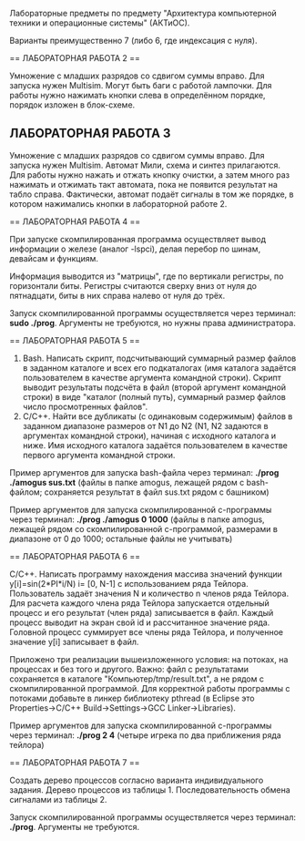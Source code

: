 Лабораторные предметы по предмету "Архитектура компьютерной техники и операционные системы" (АКТиОС).

Варианты преимущественно 7 (либо 6, где индексация с нуля).

== ЛАБОРАТОРНАЯ РАБОТА 2 ==

Умножение с младших разрядов со сдвигом суммы вправо. Для запуска нужен Multisim. Могут быть баги с работой лампочки. Для работы нужно нажимать кнопки слева в определённом порядке, порядок изложен в блок-схеме.

<h2> ЛАБОРАТОРНАЯ РАБОТА 3 </h2> 

Умножение с младших разрядов со сдвигом суммы вправо. Для запуска нужен Multisim. Автомат Мили, схема и синтез прилагаются. Для работы нужно нажать и отжать кнопку очистки, а затем много раз нажимать и отжимать такт автомата, пока не появится результат на табло справа. Фактически, автомат подаёт сигналы в том же порядке, в котором нажимались кнопки в лабораторной работе 2.

== ЛАБОРАТОРНАЯ РАБОТА 4 ==

При запуске скомпилированная программа осуществляет вывод информации о железе (аналог -lspci), делая перебор по шинам, девайсам и функциям. 

Информация выводится из "матрицы", где по вертикали регистры, по горизонтали биты. Регистры считаются сверху вниз от нуля до пятнадцати, биты в них справа налево от нуля до трёх.

Запуск скомпилированной программы осуществляется через терминал: **sudo ./prog**. Аргументы не требуются, но нужны права администратора.

== ЛАБОРАТОРНАЯ РАБОТА 5 ==

1. Bash. Написать скрипт, подсчитывающий суммарный размер файлов в заданном каталоге и всех его подкаталогах (имя каталога задаётся пользователем в качестве аргумента командной строки). Скрипт выводит результаты подсчёта в файл (второй аргумент командной строки) в виде "каталог (полный путь), суммарный размер файлов число просмотренных файлов".
2. C/C++. Найти все дубликаты (с одинаковым содержимым) файлов в заданном диапазоне размеров от N1 до N2 (N1, N2 задаются в аргументах командной строки), начиная с исходного каталога и ниже. Имя исходного каталога задаётся пользователем в качестве первого аргумента командной строки.  

Пример аргументов для запуска bash-файла через терминал: **./prog ./amogus sus.txt** (файлы в папке amogus, лежащей рядом с bash-файлом; сохраняется результат в файл sus.txt рядом с башником)

Пример аргументов для запуска скомпилированной c-программы через терминал: **./prog ./amogus 0 1000** (файлы в папке amogus, лежащей рядом со скомпилированной c-программой, размерами в диапазоне от 0 до 1000; остальные файлы не учитывать)

== ЛАБОРАТОРНАЯ РАБОТА 6 ==

C/C++. Написать программу нахождения массива значений функции y[i]=sin(2\*PI\*i/N) i= [0, N-1] с использованием ряда Тейлора. Пользователь задаёт значения N и количество n членов ряда Тейлора. Для расчета каждого члена ряда Тейлора запускается отдельный процесс и его результат (член ряда) записывается в файл. Каждый процесс выводит на экран свой id и рассчитанное значение ряда. Головной процесс суммирует все члены ряда Тейлора, и полученное значение y[i] записывает в файл.

Приложено три реализации вышеизложенного условия: на потоках, на процессах и без того и другого. Важно: файл с результатами сохраняется в каталоге "Компьютер/tmp/result.txt", а не рядом с скомпилированной программой. Для корректной работы программы с потоками добавьте в линкер библиотеку pthread (в Eclipse это Properties->C/C++ Build->Settings->GCC Linker->Libraries).

Пример аргументов для запуска скомпилированной c-программы через терминал: **./prog 2 4** (четыре игрека по два приближения ряда тейлора)

== ЛАБОРАТОРНАЯ РАБОТА 7 ==

Создать дерево процессов согласно варианта индивидуального задания. Дерево процессов из таблицы 1. Последовательность обмена сигналами из таблицы 2.

Запуск скомпилированной программы осуществляется через терминал: **./prog**. Аргументы не требуются.